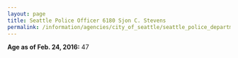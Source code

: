 ```yaml
---
layout: page
title: Seattle Police Officer 6180 Sjon C. Stevens
permalink: /information/agencies/city_of_seattle/seattle_police_department/copbook/6180/
---
```


**Age as of Feb. 24, 2016:** 47
